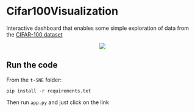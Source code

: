 # Cifar100Visualization
Interactive dashboard that enables some simple exploration of data from the [CIFAR-100 dataset](https://www.cs.toronto.edu/~kriz/cifar.html)

<p align="center">
  <img src="https://github.com/fbizza/Cifar100Visualization/assets/109001290/97269ef6-0849-457c-9258-4833135c0bc7">
</p>	

## Run the code
From the `t-SNE` folder: 
```
pip install -r requirements.txt
```
Then run `app.py` and just click on the link

